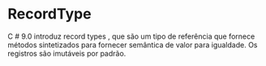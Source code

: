 # RecordType
 C # 9.0 introduz  record types , que são um tipo de referência que fornece métodos sintetizados para fornecer semântica de valor para igualdade. Os registros são imutáveis por padrão.
